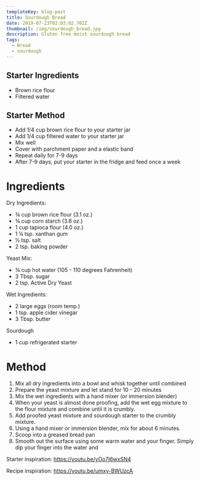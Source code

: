 ```yaml
---
templateKey: blog-post
title: Sourdough Bread
date: 2019-07-23T02:03:02.702Z
thumbnail: /img/sourdough_bread.jpg
description: Gluten free moist sourdough bread
tags:
  - Bread
  - sourdough
---
```

## Starter Ingredients

* Brown rice flour
* Filtered water

## Starter Method

* Add 1/4 cup brown rice flour to your starter jar
* Add 1/4 cup filtered water to your starter jar
* Mix well
* Cover with parchment paper and a elastic band
* Repeat daily for 7-9 days
* After 7-9 days, put your starter in the fridge and feed once a week



# Ingredients

Dry Ingredients:

* ¾ cup brown rice flour (3.1 oz.)
* ¾ cup corn starch (3.6 oz.)
* 1 cup tapioca flour (4.0 oz.)
* 1 ¼ tsp. xanthan gum
* ½ tsp. salt
* 2 tsp. baking powder

Yeast Mix:

* ¾ cup hot water (105 - 110 degrees Fahrenheit)
* 3 Tbsp. sugar
* 2 tsp. Active Dry Yeast

Wet Ingredients:

* 2 large eggs (room temp.)
* 1 tsp. apple cider vinegar
* 3 Tbsp. butter

Sourdough 

* 1 cup refrigerated starter

# Method

1. Mix all dry ingredients into a bowl and whisk together until combined
2. Prepare the yeast mixture and let stand for 10 - 20 minutes
3. Mix the wet ingredients with a hand mixer (or immersion blender)
4. When your yeast is almost done proofing, add the wet egg mixture to the flour mixture and combine until it is crumbly. 
5. Add proofed yeast mixture and sourdough starter to the crumbly mixture.
6. Using a hand mixer or immersion blender, mix for about 6 minutes. 
7. Scoop into a greased bread pan
8. Smooth out the surface using some warm water and your finger. Simply dip your finger into the water and 

Starter inspiration: https://youtu.be/yOo7I6wxSN4

Recipe inspiration: https://youtu.be/umxy-BWUzcA
